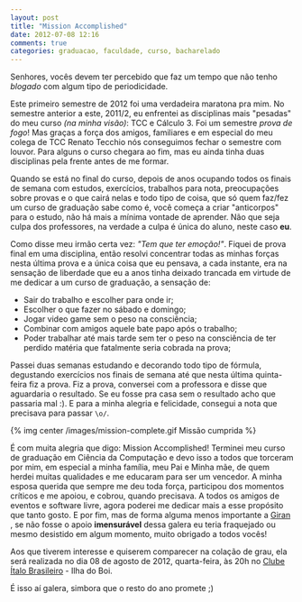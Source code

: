 ```yaml
---
layout: post
title: "Mission Accomplished"
date: 2012-07-08 12:16
comments: true
categories: graduacao, faculdade, curso, bacharelado
---
```


Senhores, vocês devem ter percebido que faz um tempo que não tenho _blogado_ com algum tipo de periodicidade. 

Este primeiro semestre de 2012 foi uma verdadeira maratona pra mim. No semestre anterior a este, 2011/2, eu enfrentei as disciplinas mais "pesadas" do meu curso _(na minha visão)_: TCC e Cálculo 3. Foi um semestre _prova de fogo_! Mas graças a força dos amigos, familiares e em especial do meu colega de TCC Renato Tecchio nós conseguimos fechar o semestre com louvor. Para alguns o curso chegara ao fim, mas eu ainda tinha duas disciplinas pela frente antes de me formar.

Quando se está no final do curso, depois de anos ocupando todos os finais de semana com estudos, exercícios, trabalhos para nota, preocupações sobre provas e o que cairá nelas e todo tipo de coisa, que só quem faz/fez um curso de graduação sabe como é, você começa a criar "anticorpos" para o estudo, não há mais a mínima vontade de aprender. Não que seja culpa dos professores, na verdade a culpa é única do aluno, neste caso **eu**.

Como disse meu irmão certa vez: _"Tem que ter emoção!"_. Fiquei de prova final em uma disciplina, então resolvi concentrar todas as minhas forças nesta última prova e a única coisa que eu pensava, a cada instante, era na sensação de liberdade que eu a anos tinha deixado trancada em virtude de me dedicar a um curso de graduação, a sensação de:

* Sair do trabalho e escolher para onde ir;
* Escolher o que fazer no sábado e domingo;
* Jogar video game sem o peso na consciência;
* Combinar com amigos aquele bate papo após o trabalho;
* Poder trabalhar até mais tarde sem ter o peso na consciência de ter perdido matéria que fatalmente seria cobrada na prova;

Passei duas semanas estudando e decorando todo tipo de fórmula, degustando exercícios nos finais de semana até que nesta última quinta-feira fiz a prova. Fiz a prova, conversei com a professora e disse que aguardaria o resultado. Se eu fosse pra casa sem o resultado acho que passaria mal :). E para a minha alegria e felicidade, consegui a nota que precisava para passar `\o/`.

{% img center /images/mission-complete.gif Missão cumprida %}

É com muita alegria que digo: Mission Accomplished! Terminei meu curso de graduação em Ciência da Computação e devo isso a todos que torceram por mim, em especial a minha família, meu Pai e Minha mãe, de quem herdei muitas qualidades e me educaram para ser um vencedor. A minha esposa querida que sempre me deu toda força, participou dos momentos críticos e me apoiou, e cobrou, quando precisava. A todos os amigos de eventos e software livre, agora poderei me dedicar mais a esse propósito que tanto gosto. E por fim, mas de forma alguma menos importante a [ Giran ](http://www.giran.com.br), se não fosse o apoio **imensurável** dessa galera eu teria fraquejado ou mesmo desistido em algum momento, muito obrigado a todos vocês!

Aos que tiverem interesse e quiserem comparecer na colação de grau, ela será realizada no dia 08 de agosto de 2012, quarta-feira, às 20h no [Clube Ítalo Brasileiro](http://www.clubeitalobrasileiro.com.br) - Ilha do Boi.

É isso aí galera, simbora que o resto do ano promete ;)
